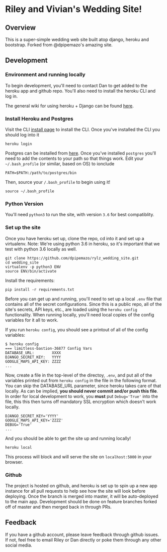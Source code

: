 # Riley and Vivian's Wedding Site!

## Overview

This is a super-simple wedding web site built atop django, heroku and bootstrap.
Forked from @dpipemazo's amazing site.

<!--
TODO: host the site somewhere and link appropiately; these links are to Dan's site
The site can always be seen
[here](https://limitless-bastion-36877.herokuapp.com/)
and will eventually be deployed to the public domain
[https://jennanddan.love](https://jennanddan.love/).
-->

## Development

### Environment and running locally

To begin development, you'll need to contact Dan to get added to the heroku
app and github repo. You'll also need to install the heroku CLI and log in.

The general wiki for using heroku + Django can be found
[here](https://devcenter.heroku.com/articles/deploying-python).

### Install Heroku and Postgres

Visit the CLI [install page](https://devcenter.heroku.com/articles/heroku-cli)
to install the CLI. Once you've installed the CLI you should log into it
```
heroku login
```

Postgres can be installed from [here](http://postgresapp.com/). Once you've
installed `postgres` you'll need to add the contents to your path so that things
work. Edit your `~/.bash_profile` (or similar, based on OS) to ionclude
```
PATH=$PATH:/path/to/postgres/bin
```

Then, source your `/.bash_profile` to begin using it!
```
source ~/.bash_profile
```

### Python Version

You'll need `python3` to run the site, with version `3.6` for best compatiblity.

### Set up the site

Once you have heroku set up, clone the repo, cd into it and set up a virtualenv.
Note: We're using python 3.6 in heroku, so it's important that we test with
python 3.6 locally as well.

```
git clone https://github.com/dpipemazo/rylz_wedding_site.git
cd wedding_site
virtualenv -p python3 ENV
source ENV/bin/activate
```

Install the requirements:
```
pip install -r requirements.txt
```

Before you can get up and running, you'll need to set up a local `.env` file
that contains all of the secret configurations. Since this is a public repo,
all of the site's secrets, API keys, etc., are loaded using the `heroku config`
functionality. When running locally, you'll need local copies of the config
variables for it all to work.

If you run `heroku config`, you should see a printout of all of the config
variables:

```
$ heroku config
=== limitless-bastion-36877 Config Vars
DATABASE_URL:        XXXX
DJANGO_SECRET_KEY:   YYYY
GOOGLE_MAPS_API_KEY: ZZZZ
...
```

Now, create a file in the top-level of the directoy, `.env`, and put all of the
variables printed out from `heroku config` in the file in the following format.
You can skip the DATABASE_URL parameter, since heroku takes care of that
locally. As can be implied, **you should never commit and/or push this file**.
In order for local development to work, you **must** put `Debug='True'` into the
file, this this then turns off mandatory SSL encryption which doesn't work
locally.
```
DJANGO_SECRET_KEY='YYYY'
GOOGLE_MAPS_API_KEY='ZZZZ'
DEBUG='True'
...
```

And you should be able to get the site up and running locally!
```
heroku local
```

This process will block and will serve the site on `localhost:5000` in your
browser.

### Github

The project is hosted on github, and heroku is set up to spin up a new app
instance for all pull requests to help see how the site will look before
deploying. Once the branch is merged into master, it will be auto-deployed
to the main app. Development should be done on feature branches forked off of
master and then merged back in through PRs.

## Feedback

If you have a github account, please leave feedback through github issues. If
not, feel free to email Riley or Dan directly or poke them through any other
social media.

